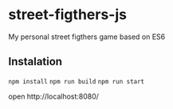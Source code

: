 # street-figthers-js
My personal street figthers game based on ES6

## Instalation

`npm install`
`npm run build`
`npm run start`

open http://localhost:8080/
